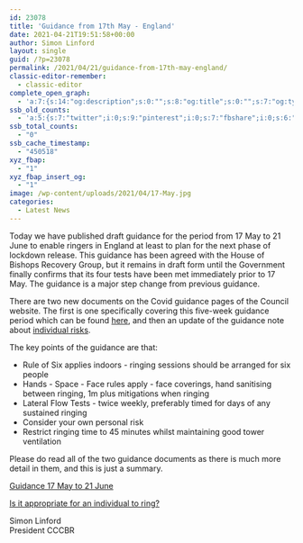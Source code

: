 ```yaml
---
id: 23078
title: 'Guidance from 17th May - England'
date: 2021-04-21T19:51:58+00:00
author: Simon Linford
layout: single
guid: /?p=23078
permalink: /2021/04/21/guidance-from-17th-may-england/
classic-editor-remember:
  - classic-editor
complete_open_graph:
  - 'a:7:{s:14:"og:description";s:0:"";s:8:"og:title";s:0:"";s:7:"og:type";s:0:"";s:12:"twitter:card";s:7:"summary";s:15:"twitter:creator";s:0:"";s:19:"twitter:description";s:0:"";s:8:"og:image";s:5:"23082";}'
ssb_old_counts:
  - 'a:5:{s:7:"twitter";i:0;s:9:"pinterest";i:0;s:7:"fbshare";i:0;s:6:"reddit";i:0;s:6:"tumblr";N;}'
ssb_total_counts:
  - "0"
ssb_cache_timestamp:
  - "450518"
xyz_fbap:
  - "1"
xyz_fbap_insert_og:
  - "1"
image: /wp-content/uploads/2021/04/17-May.jpg
categories:
  - Latest News
---
```

Today we have published draft guidance for the period from 17 May to 21 June to enable ringers in England at least to plan for the next phase of lockdown release. This guidance has been agreed with the House of Bishops Recovery Group, but it remains in draft form until the Government finally confirms that its four tests have been met immediately prior to 17 May. The guidance is a major step change from previous guidance.

There are two new documents on the Covid guidance pages of the Council website. The first is one specifically covering this five-week guidance period which can be found <a href="/coronavirus/guidance-17-may-to-21-june/" target="_blank" rel="noopener">here</a>, and then an update of the guidance note about <a href="/coronavirus/is-it-appropriate-for-an-individual-to-ring/" target="_blank" rel="noopener">individual risks</a>.

The key points of the guidance are that:

  * Rule of Six applies indoors - ringing sessions should be arranged for six people
  * Hands - Space - Face rules apply - face coverings, hand sanitising between ringing, 1m plus mitigations when ringing
  * Lateral Flow Tests - twice weekly, preferably timed for days of any sustained ringing
  * Consider your own personal risk
  * Restrict ringing time to 45 minutes whilst maintaining good tower ventilation

Please do read all of the two guidance documents as there is much more detail in them, and this is just a summary.

<a href="/coronavirus/guidance-17-may-to-21-june/" target="_blank" rel="noopener">Guidance 17 May to 21 June</a>

<a href="/coronavirus/is-it-appropriate-for-an-individual-to-ring/" target="_blank" rel="noopener">Is it appropriate for an individual to ring?</a>

Simon Linford  
President CCCBR

&nbsp;

&nbsp;
